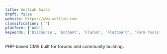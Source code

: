 ```yaml
---
title: WoltLab Suite
draft: false 
website: https://www.woltlab.com
classification: ['']
platform: ['Web']
keywords: ['Discourse', 'Enchant', 'Flarum', 'Flatboard', 'Form Tools', 'Freshdesk', 'GetSatisfaction', 'Invision Community', 'Kunena', 'MyBB', 'Simple Machines Forum', 'Typeform', 'UseResponse', 'UserReport', 'Vanilla', 'XenForo', 'bbPress', 'vBulletin']
---
```

PHP-based CMS built for forums and community building.
